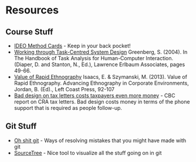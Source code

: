 # Resources

## Course Stuff
* [IDEO Method Cards](http://hcitang.org/uploads/Teaching/ideo-method-cards-2by1.pdf) - Keep in your back pocket!
* [Working through Task-Centred System Design](http://grouplab.cpsc.ucalgary.ca/grouplab/uploads/Publications/Publications/2004-TaskAnalysis.LEAChapter.pdf) Greenberg, S. (2004). In The Handbook of Task Analysis for Human-Computer Interaction. (Diaper, D. and Stanton, N., Ed.), Lawrence Erlbaum Associates, pages 49-66. 
* [Value of Rapid Ethnography](http://hcitang.org/uploads/Teaching/isaacs-value-of-rapid-ethnography.pdf) Isaacs, E. & Szymanski, M. (2013). Value of Rapid Ethnography. Advancing Ethnography in Corporate Environments, Jordan, B. (Ed)., Left Coast Press, 92-107
* [Bad design on tax letters costs taxpayers even more money](http://www.cbc.ca/news/politics/revenue-canada-s-letters-full-of-gobbledegook-internal-report-finds-1.2814181) - CBC report on CRA tax letters. Bad design costs money in terms of the phone support that is required as people follow-up.

## Git Stuff
* [Oh shit git](http://ohshitgit.com/) - Ways of resolving mistakes that you might have made with git
* [SourceTree](https://www.sourcetreeapp.com/) - Nice tool to visualize all the stuff going on in git

